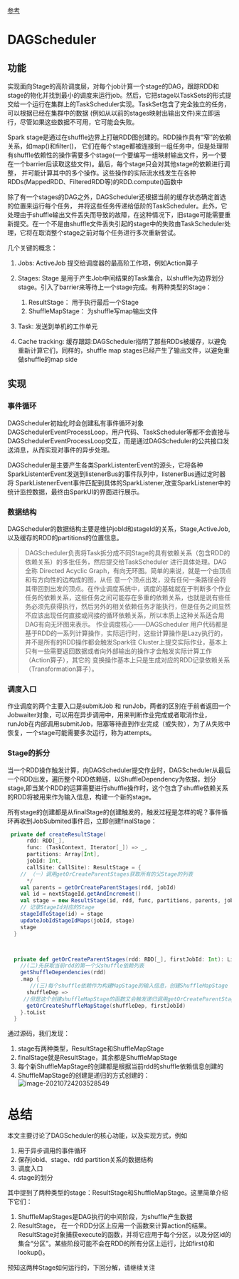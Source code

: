 [参考](https://waltyou.github.io/Mastering-Apache-Spark-Core-7-Services-DAGScheduler/)

# DAGScheduler

## 功能

实现面向Stage的高阶调度层，对每个job计算一个stage的DAG，跟踪RDD和stage的物化并找到最小的调度来运行job。然后，它把stage以TaskSets的形式提交给一个运行在集群上的TaskScheduler实现。TaskSet包含了完全独立的任务，可以根据已经在集群中的数据 (例如从以前的stages映射出输出文件)来立即运行，尽管如果这些数据不可用，它可能会失败。

Spark stage是通过在shuffle边界上打破RDD图创建的。RDD操作具有“窄”的依赖关系，如map()和filter()，
它们在每个stage都被连接到一组任务中，但是处理带有shuffle依赖性的操作需要多个stage(一个要编写一组映射输出文件，另一个要在一个barrier后读取这些文件)。最后，每个stage只会对其他stage的依赖进行调整，
并可能计算其中的多个操作。这些操作的实际流水线发生在各种RDDs(MappedRDD、FilteredRDD等)的RDD.compute()函数中

除了有一个stages的DAG之外，DAGScheduler还根据当前的缓存状态确定首选的位置来运行每个任务，
并将这些任务传递给低阶的TaskScheduler。此外，它处理由于shuffle输出文件丢失而导致的故障，在这种情况下，旧stage可能需要重新提交。在一个不是由shuffle文件丢失引起的stage中的失败由TaskScheduler处理，它将在取消整个stage之前对每个任务进行多次重新尝试。

几个关键的概念：

1. Jobs:   ActiveJob 提交给调度器的最高阶工作项，例如Action算子
2. Stages: Stage 是用于产生Job中间结果的Task集合，以shuffle为边界划分stage。引入了barrier来等待上一个stage完成。有两种类型的Stage：

   1. ResultStage： 用于执行最后一个Stage
   2. ShuffleMapStage： 为shuffle写map输出文件
3. Task:  发送到单机的工作单元
4. Cache tracking: 缓存跟踪:DAGScheduler指明了那些RDDs被缓存，以避免重新计算它们，同样的，shuffle map stages已经产生了输出文件，以避免重做shuffle的map side

## 实现

### 事件循环

​          DAGScheduler初始化时会创建私有事件循环对象DAGSchedulerEventProcessLoop，用户代码、TaskScheduler等都不会直接与DAGSchedulerEventProcessLoop交互，而是通过DAGScheduler的公共接口发送消息，从而实现对事件的异步处理。

DAGScheduler是主要产生各类SparkListenterEvent的源头，它将各种SparkListenterEvent发送到listenerBus的事件队列中，listenerBus通过定时器将
 SparkListenerEvent事件匹配到具体的SparkListener,改变SparkListener中的统计监控数据，最终由SparkUI的界面进行展示。

### 数据结构

   DAGScheduler的数据结构主要是维护jobId和stageId的关系，Stage,ActiveJob,以及缓存的RDD的partitions的位置信息。

>  DAGScheduler负责将Task拆分成不同Stage的具有依赖关系（包含RDD的依赖关系）的多批任务，然后提交给TaskScheduler
> 进行具体处理。DAG全称 Directed Acyclic Graph，有向无环图。简单的来说，就是一个由顶点和有方向性的边构成的图，从任
> 意一个顶点出发，没有任何一条路径会将其带回到出发的顶点。在作业调度系统中，调度的基础就在于判断多个作业任务的依赖关系，这些任务之间可能存在多重的依赖关系，也就是说有些任务必须先获得执行，然后另外的相关依赖任务才能执行，但是任务之间显然不应该出现任何直接或间接的循环依赖关系，所以本质上这种关系适合用DAG有向无环图来表示。
> 作业调度核心——DAGScheduler
>    用户代码都是基于RDD的一系列计算操作，实际运行时，这些计算操作是Lazy执行的，并不是所有的RDD操作都会触发Spark往
>  Cluster上提交实际作业，基本上只有一些需要返回数据或者向外部输出的操作才会触发实际计算工作（Action算子），其它的
>  变换操作基本上只是生成对应的RDD记录依赖关系（Transformation算子）。

### 调度入口

 作业调度的两个主要入口是submitJob 和 runJob，两者的区别在于前者返回一个Jobwaiter对象，可以用在异步调用中，用来判断作业完成或者取消作业，runJob在内部调用submitJob，阻塞等待直到作业完成（或失败），为了从失败中恢复，一个stage可能需要多次运行，称为attempts。



### Stage的拆分

​        当一个RDD操作触发计算，向DAGScheduler提交作业时，DAGScheduler从最后一个RDD出发，遍历整个RDD依赖链，以ShuffleDependency为依据，划分stage,即当某个RDD的运算需要进行shuffle操作时，这个包含了shuffle依赖关系的RDD将被用来作为输入信息，构建一个新的stage。

​        所有stage的创建都是从finalStage的创建触发的，触发过程是怎样的呢？事件循环再收到JobSubmited事件后，立即创建finalStage：

```scala
 private def createResultStage(
      rdd: RDD[_],
      func: (TaskContext, Iterator[_]) => _,
      partitions: Array[Int],
      jobId: Int,
      callSite: CallSite): ResultStage = {
    // （一）调用getOrCreateParentStages获取所有的父Stage的列表
      */
    val parents = getOrCreateParentStages(rdd, jobId)
    val id = nextStageId.getAndIncrement()
    val stage = new ResultStage(id, rdd, func, partitions, parents, jobId, callSite)
    // 记录StageId对应的Stage
    stageIdToStage(id) = stage
    updateJobIdStageIdMaps(jobId, stage)
    stage
  }



  private def getOrCreateParentStages(rdd: RDD[_], firstJobId: Int): List[Stage] = {
    //(二)先获取当前rdd的第一个父shuffle依赖列表
    getShuffleDependencies(rdd)
    .map { 
       //(三)每个shuffle依赖作为构建MapStage的输入信息，创建ShuffleMapStage
      shuffleDep =>
     //但是这个创建shuffleMapStage的函数又会触发递归调用getOrCreateParentStages
      getOrCreateShuffleMapStage(shuffleDep, firstJobId)
    }.toList
  }
```

通过源码，我们发现：

1. stage有两种类型，ResultStage和ShuffleMapStage
2. finalStage就是ResultStage，其余都是ShuffleMapStage
3. 每个新ShuffleMapStage的创建都是根据当前rdd的shuffle依赖信息创建的
4. ShuffleMapStage的创建是递归的方式创建的：![image-20210724203528549](https://piggo-picture.oss-cn-hangzhou.aliyuncs.com/image/image-20210724203528549.png)

# 总结

本文主要讨论了DAGScheduler的核心功能，以及实现方式，例如

1. 用于异步调用的事件循环
2. 保存jobid、stage、rdd partition关系的数据结构
3. 调度入口
4. stage的划分

其中提到了两种类型的stage：ResultStage和ShuffleMapStage。这里简单介绍下它们：

1. ShuffleMapStages是DAG执行的中间阶段，为shuffle产生数据
2. ResultStage， 在一个RDD分区上应用一个函数来计算action的结果。ResultStage对象捕获execute的函数，并将它应用于每个分区，以及分区id的集合“分区”。某些阶段可能不会在RDD的所有分区上运行，比如first()和lookup()。

预知这两种Stage如何运行的，下回分解，请继续关注

